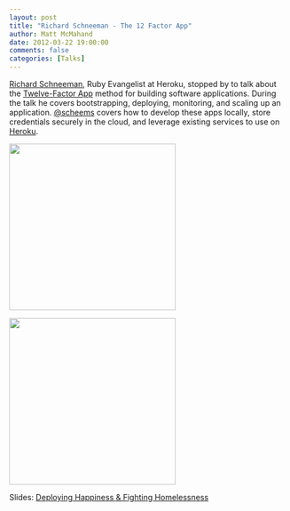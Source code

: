```yaml
---
layout: post
title: "Richard Schneeman - The 12 Factor App"
author: Matt McMahand
date: 2012-03-22 19:00:00
comments: false
categories: [Talks]
---
```


[Richard Schneeman](http://schneems.com), Ruby Evangelist at Heroku, stopped by to talk about the [Twelve-Factor App](http://www.12factor.net) method for building software applications. During the talk he covers bootstrapping, deploying, monitoring, and scaling up an application. [@scheems](https://twitter.com/schneems) covers how to develop these apps locally, store credentials securely in the cloud, and leverage existing services to use on [Heroku](http://www.heroku.com).

<p><a href="http://twitpic.com/8zj4lk"><img src="https://d3j5vwomefv46c.cloudfront.net/photos/large/543408392.jpg?key=1024764&Expires=1332536632&Key-Pair-Id=APKAIYVGSUJFNRFZBBTA&Signature=KPhozH1fAG0XI2MrtfmLTKjKjUyJzEUx0-Pp7Jazv7wJYUeSYz5d5r5HPqIPKJc0wTLNWV45ZBz3E~4~-~tWGiStl6NM7ua-nbj3drQxpU9egHcgp5A4hU-oswzmzbKb2Zp2G5YoLFM1aPwNtm3eASTI6Rzqv7irMGXwRTMfrYU_" width="300" height="300"/></a></p>

<p><a href="http://occipital.com/images/viewer/QGVLhr_crop.jpg"><img src="http://occipital.com/images/viewer/QGVLhr_crop.jpg" width="300" height="300"/></a></p>

Slides: [Deploying Happiness & Fighting Homelessness](http://speakerdeck.com/u/schneems/p/deploying-happiness-fighting-homelessness-hourschool-the-12factor-app)

<script src="http://speakerdeck.com/embed/4f2221ffa0a84d0022014a50.js"></script>
